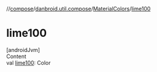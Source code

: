 //[compose](../../../index.md)/[danbroid.util.compose](../index.md)/[MaterialColors](index.md)/[lime100](lime100.md)



# lime100  
[androidJvm]  
Content  
val [lime100](lime100.md): Color  



